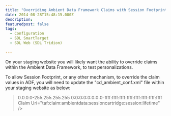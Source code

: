 ```yaml
---
title: "Overriding Ambient Data Framework Claims with Session Footprint"
date: 2014-08-28T15:48:15.000Z
description: 
featuredpost: false
tags: 
  - Configuration
  - SDL SmartTarget
  - SDL Web (SDL Tridion)

---
```


On your staging website you will likely want the ability to override claims within the Ambient Data Framework, to test personalizations.

To allow Session Footprint, or any other mechanism, to override the claim values in ADF, you will need to update the "cd\_ambient\_conf.xml" file within your staging website as below:

> <Security> <!-- <RequestValidator>com.tridion.webservices.security.validator.OAuth2RequestValidator</RequestValidator> <SharedSecret>sample\_passphrase</SharedSecret> --> <!-- Ambient data framework claims forwarding is enabled for the requests coming from white listed IP addresses. --> <WhiteList> <IPAddresses> <!-- WARNING: this range should be changed as in this state accepts claims from any IP --> <Ip>0.0.0.0-255.255.255.255</Ip> <Ip>0:0:0:0:0:0:0:0-ffff:ffff:ffff:ffff:ffff:ffff:ffff:ffff</Ip> </IPAddresses> </WhiteList> <!-- Ambient data framework claims forwarding is allowed only for claims listed in this section. --> <GloballyAcceptedClaims> <Claim Uri="taf:claim:ambientdata:sessioncartridge:useragent:browser" /> <Claim Uri="taf:claim:ambientdata:footprintcartridge:acceptlanguage" /> <Claim Uri="taf:taf:claim:ambientdata:footprintcartridge:recurringvisitor" /> <Claim Uri="taf:claim:ambientdata:sessioncartridge:useragent:os" /> <Claim Uri="taf:claim:ambientdata:footprintcartridge:searchquery" /> Claim Uri="taf:claim:ambientdata:sessioncartridge:session:lifetime" /> <Claim Uri="taf:claim:ambientdata:sessioncartridge:refererdomain" /> <Claim Uri="taf:claim:ambientdata:weather:type" /> </GloballyAcceptedClaims> </Security>
